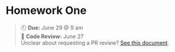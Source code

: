 # Homework One

> :clock9: **Due:** June 29 @ 9 am \
> :mag_right: **Code Review:** June 27 \
> Unclear about requesting a PR review? [See this document](https://help.github.com/en/articles/requesting-a-pull-request-review).

